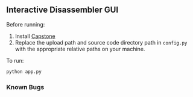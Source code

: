 ## Interactive Disassembler GUI

Before running:

1. Install [Capstone](http://www.capstone-engine.org/download.html)
2. Replace the upload path and source code directory path in `config.py` with the appropriate relative paths on your machine.

To run:
```python
python app.py
```

### Known Bugs

